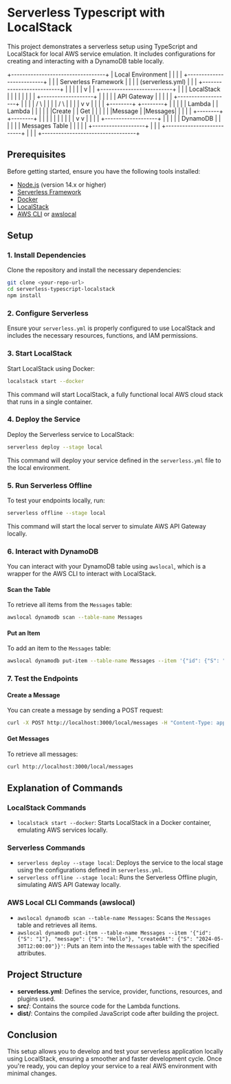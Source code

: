# Serverless Typescript with LocalStack

This project demonstrates a serverless setup using TypeScript and LocalStack for local AWS service emulation. It includes configurations for creating and interacting with a DynamoDB table locally.


+----------------------------------+
|          Local Environment       |
|                                  |
|  +--------------------------+    |
|  |  Serverless Framework    |    |
|  |  (serverless.yml)        |    |
|  +--------------------------+    |
|              |                   |
|              v                   |
|  +--------------------------+    |
|  |       LocalStack         |    |
|  |                          |    |
|  |  +-------------------+   |    |
|  |  |   API Gateway     |   |    |
|  |  +-------------------+   |    |
|  |         /   \            |    |
|  |        /     \           |    |
|  |       v       v          |    |
|  |  +--------+  +--------+  |    |
|  |  | Lambda |  | Lambda |  |    |
|  |  |Create  |  | Get    |  |    |
|  |  |Message |  |Messages|  |    |
|  |  +--------+  +--------+  |    |
|  |        |       |         |    |
|  |        v       v         |    |
|  |  +-------------------+   |    |
|  |  |    DynamoDB       |   |    |
|  |  |   Messages Table  |   |    |
|  |  +-------------------+   |    |
|  +--------------------------+    |
|                                  |
+----------------------------------+

## Prerequisites

Before getting started, ensure you have the following tools installed:

- [Node.js](https://nodejs.org/) (version 14.x or higher)
- [Serverless Framework](https://www.serverless.com/framework/docs/getting-started/)
- [Docker](https://www.docker.com/get-started)
- [LocalStack](https://github.com/localstack/localstack)
- [AWS CLI](https://aws.amazon.com/cli/) or [awslocal](https://github.com/localstack/awscli-local)

## Setup

### 1. Install Dependencies

Clone the repository and install the necessary dependencies:

```sh
git clone <your-repo-url>
cd serverless-typescript-localstack
npm install
```

### 2. Configure Serverless

Ensure your `serverless.yml` is properly configured to use LocalStack and includes the necessary resources, functions, and IAM permissions.

### 3. Start LocalStack

Start LocalStack using Docker:

```sh
localstack start --docker
```

This command will start LocalStack, a fully functional local AWS cloud stack that runs in a single container.

### 4. Deploy the Service

Deploy the Serverless service to LocalStack:

```sh
serverless deploy --stage local
```

This command will deploy your service defined in the `serverless.yml` file to the local environment.

### 5. Run Serverless Offline

To test your endpoints locally, run:

```sh
serverless offline --stage local
```

This command will start the local server to simulate AWS API Gateway locally.

### 6. Interact with DynamoDB

You can interact with your DynamoDB table using `awslocal`, which is a wrapper for the AWS CLI to interact with LocalStack.

#### Scan the Table

To retrieve all items from the `Messages` table:

```sh
awslocal dynamodb scan --table-name Messages
```

#### Put an Item

To add an item to the `Messages` table:

```sh
awslocal dynamodb put-item --table-name Messages --item '{"id": {"S": "1"}, "message": {"S": "Hello"}, "createdAt": {"S": "2024-05-30T12:00:00"}}'
```

### 7. Test the Endpoints

#### Create a Message

You can create a message by sending a POST request:

```sh
curl -X POST http://localhost:3000/local/messages -H "Content-Type: application/json" -d '{"message": "Hello, LocalStack!"}'
```

#### Get Messages

To retrieve all messages:

```sh
curl http://localhost:3000/local/messages
```

## Explanation of Commands

### LocalStack Commands

- `localstack start --docker`: Starts LocalStack in a Docker container, emulating AWS services locally.

### Serverless Commands

- `serverless deploy --stage local`: Deploys the service to the local stage using the configurations defined in `serverless.yml`.
- `serverless offline --stage local`: Runs the Serverless Offline plugin, simulating AWS API Gateway locally.

### AWS Local CLI Commands (awslocal)

- `awslocal dynamodb scan --table-name Messages`: Scans the `Messages` table and retrieves all items.
- `awslocal dynamodb put-item --table-name Messages --item '{"id": {"S": "1"}, "message": {"S": "Hello"}, "createdAt": {"S": "2024-05-30T12:00:00"}}'`: Puts an item into the `Messages` table with the specified attributes.

## Project Structure

- **serverless.yml**: Defines the service, provider, functions, resources, and plugins used.
- **src/**: Contains the source code for the Lambda functions.
- **dist/**: Contains the compiled JavaScript code after building the project.

## Conclusion

This setup allows you to develop and test your serverless application locally using LocalStack, ensuring a smoother and faster development cycle. Once you're ready, you can deploy your service to a real AWS environment with minimal changes.

